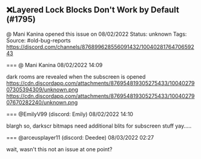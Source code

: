 ## ❌Layered Lock Blocks Don't Work by Default (#1795)
@ Mani Kanina opened this issue on 08/02/2022
Status: unknown
Tags: 
Source: #old-bug-reports https://discord.com/channels/876899628556091432/1004028176470659243


=== @ Mani Kanina 08/02/2022 14:09

dark rooms are revealed when the subscreen is opened
https://cdn.discordapp.com/attachments/876954819305275433/1004027907305394309/unknown.png
https://cdn.discordapp.com/attachments/876954819305275433/1004027907670282240/unknown.png

=== @EmilyV99 (discord: Emily) 08/02/2022 14:10

blargh
so, darkscr bitmaps need additional blits for subscreen stuff
yay.....

=== @arceusplayer11 (discord: Deedee) 08/03/2022 02:27

wait, wasn't this not an issue at one point?
